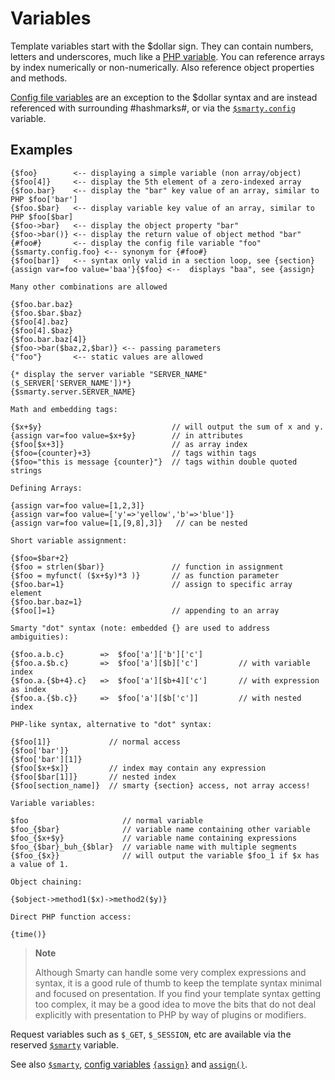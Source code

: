 # Variables

Template variables start with the $dollar sign. They can contain
numbers, letters and underscores, much like a [PHP
variable](https://www.php.net/language.variables). You can reference arrays
by index numerically or non-numerically. Also reference object
properties and methods.

[Config file variables](../language-variables/language-config-variables.md) are an exception to
the \$dollar syntax and are instead referenced with surrounding
\#hashmarks\#, or via the [`$smarty.config`](../language-variables/language-variables-smarty.md#smartyconfig-languagevariablessmartyconfig) variable.

## Examples

```smarty
{$foo}        <-- displaying a simple variable (non array/object)
{$foo[4]}     <-- display the 5th element of a zero-indexed array
{$foo.bar}    <-- display the "bar" key value of an array, similar to PHP $foo['bar']
{$foo.$bar}   <-- display variable key value of an array, similar to PHP $foo[$bar]
{$foo->bar}   <-- display the object property "bar"
{$foo->bar()} <-- display the return value of object method "bar"
{#foo#}       <-- display the config file variable "foo"
{$smarty.config.foo} <-- synonym for {#foo#}
{$foo[bar]}   <-- syntax only valid in a section loop, see {section}
{assign var=foo value='baa'}{$foo} <--  displays "baa", see {assign}

Many other combinations are allowed

{$foo.bar.baz}
{$foo.$bar.$baz}
{$foo[4].baz}
{$foo[4].$baz}
{$foo.bar.baz[4]}
{$foo->bar($baz,2,$bar)} <-- passing parameters
{"foo"}       <-- static values are allowed

{* display the server variable "SERVER_NAME" ($_SERVER['SERVER_NAME'])*}
{$smarty.server.SERVER_NAME}

Math and embedding tags:

{$x+$y}                             // will output the sum of x and y.
{assign var=foo value=$x+$y}        // in attributes 
{$foo[$x+3]}                        // as array index
{$foo={counter}+3}                  // tags within tags
{$foo="this is message {counter}"}  // tags within double quoted strings

Defining Arrays:

{assign var=foo value=[1,2,3]}
{assign var=foo value=['y'=>'yellow','b'=>'blue']}
{assign var=foo value=[1,[9,8],3]}   // can be nested

Short variable assignment:

{$foo=$bar+2}
{$foo = strlen($bar)}               // function in assignment
{$foo = myfunct( ($x+$y)*3 )}       // as function parameter 
{$foo.bar=1}                        // assign to specific array element
{$foo.bar.baz=1}                    
{$foo[]=1}                          // appending to an array

Smarty "dot" syntax (note: embedded {} are used to address ambiguities):

{$foo.a.b.c}        =>  $foo['a']['b']['c'] 
{$foo.a.$b.c}       =>  $foo['a'][$b]['c']         // with variable index
{$foo.a.{$b+4}.c}   =>  $foo['a'][$b+4]['c']       // with expression as index
{$foo.a.{$b.c}}     =>  $foo['a'][$b['c']]         // with nested index

PHP-like syntax, alternative to "dot" syntax:

{$foo[1]}             // normal access
{$foo['bar']}
{$foo['bar'][1]}
{$foo[$x+$x]}         // index may contain any expression
{$foo[$bar[1]]}       // nested index
{$foo[section_name]}  // smarty {section} access, not array access!

Variable variables:

$foo                     // normal variable
$foo_{$bar}              // variable name containing other variable 
$foo_{$x+$y}             // variable name containing expressions 
$foo_{$bar}_buh_{$blar}  // variable name with multiple segments
{$foo_{$x}}              // will output the variable $foo_1 if $x has a value of 1.

Object chaining:

{$object->method1($x)->method2($y)}

Direct PHP function access:

{time()}
```

> **Note**
>
> Although Smarty can handle some very complex expressions and syntax,
> it is a good rule of thumb to keep the template syntax minimal and
> focused on presentation. If you find your template syntax getting too
> complex, it may be a good idea to move the bits that do not deal
> explicitly with presentation to PHP by way of plugins or modifiers.

Request variables such as `$_GET`, `$_SESSION`, etc are available via
the reserved [`$smarty`](../language-variables/language-variables-smarty.md) variable.

See also [`$smarty`](../language-variables/language-variables-smarty.md), [config
variables](../language-variables/language-config-variables.md)
[`{assign}`](../language-builtin-functions/language-function-assign.md) and [`assign()`](../../programmers/api-functions/api-assign.md).
